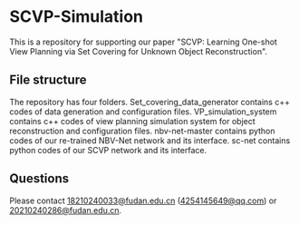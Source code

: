 # SCVP-Simulation
This is a repository for supporting our paper "SCVP: Learning One-shot View Planning via Set Covering for Unknown Object Reconstruction".
## File structure
The repository has four folders.
Set_covering_data_generator contains c++ codes of data generation and configuration files. 
VP_simulation_system contains c++ codes of view planning simulation system for object reconstruction and configuration files. 
nbv-net-master contains python codes of our re-trained NBV-Net network and its interface. 
sc-net contains python codes of our SCVP network and its interface.
## Questions
Please contact 18210240033@fudan.edu.cn (4254145649@qq.com) or 20210240286@fudan.edu.cn.
